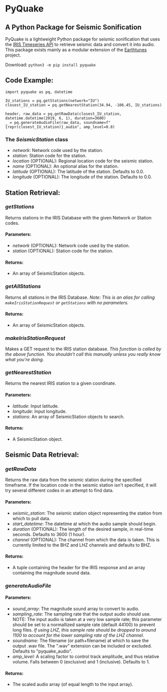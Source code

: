 # PyQuake
## A Python Package for Seismic Sonification

PyQuake is a lightweight Python package for seismic sonification that uses the [IRIS Timeseries API](http://service.iris.edu/irisws/timeseries/1/) to retrieve seismic data and convert it into audio. This package exists mainly as a modular extension of the [Earthtunes](https://github.com/cooperbarth/Earthtunes) project.

Download: `python3 -m pip install pyquake`

## Code Example:
```
import pyquake as pq, datetime

IU_stations = pq.getStations(network="IU")
closest_IU_station = pq.getNearestStation(34.94, -106.45, IU_stations)

header, raw_data = pq.getRawData(closest_IU_station, datetime.datetime(2019, 6, 1), duration=3600)
_ = pq.generateAudioFile(raw_data, soundname=f"{repr(closest_IU_station)}_audio", amp_level=0.8)
```

### The *SeismicStation* class
- *network*: Network code used by the station. 
- *station*: Station code for the station.
- *location* (OPTIONAL): Regional location code for the seismic station.
- *name* (OPTIONAL): An optional alias for the station.
- *latitude* (OPTIONAL): The latitude of the station. Defaults to 0.0.
- *longitude* (OPTIONAL): The longitude of the station. Defaults to 0.0.


## Station Retrieval:

### *getStations*
Returns stations in the IRIS Database with the given Network or Station codes.
#### Parameters:
- *network* (OPTIONAL): Network code used by the station.
- *station* (OPTIONAL): Station code for the station.
#### Returns:
- An array of SeismicStation objects.

### *getAllStations*
Returns all stations in the IRIS Database. *Note: This is an alias for calling `makeIrisStationRequest` or `getStations` with no parameters.*
#### Returns:
- An array of SeismicStation objects.

### *makeIrisStationRequest*
Makes a GET request to the IRIS station database. *This function is called by the above function. You shouldn't call this manually unless you really know what you're doing.*

### *getNearestStation*
Returns the nearest IRIS station to a given coordinate.
#### Parameters:
- *latitude*: Input latitude.
- *longitude*: Input longitude.
- *stations*: An array of SeismicStation objects to search.
#### Returns:
- A SeismicStation object.


## Seismic Data Retrieval:

### *getRawData*
Returns the raw data from the seismic station during the specified timeframe. If the location code in the seismic station isn't specified, it will try several different codes in an attempt to find data.
#### Parameters:
- *seismic_station*: The seismic station object representing the station from which to pull data.
- *start_datetime*: The datetime at which the audio sample should begin.
- *duration* (OPTIONAL): The length of the desired sample, in real-time seconds. Defaults to 3600 (1 hour).
- *channel* (OPTIONAL): The channel from which the data is taken. This is currently limited to the BHZ and LHZ channels and defaults to BHZ.
#### Returns:
- A tuple containing the header for the IRIS response and an array containing the magnitude sound data.

### *generateAudioFile*
#### Parameters:
- *sound_array*: The magnitude sound array to convert to audio.
- *sampling_rate*: The sampling rate that the output audio should use. NOTE: The input audio is taken at a very low sample rate; this parameter should be set to a normallized sample rate (default 44100) to prevent long files. *If using LHZ, this sample rate should be dropped to around 1100 to account for the lower sampling rate of the LHZ channel.*
- *soundname*: The filename (or path+filename) at which to save the output .wav file. The ".wav" extension can be included or excluded. Defaults to "pyquake_audio".
- *amp_level*: A scaling factor to control track amplitude, and thus relative volume. Falls between 0 (exclusive) and 1 (inclusive). Defaults to 1.
#### Returns:
- The scaled audio array (of equal length to the input array).
